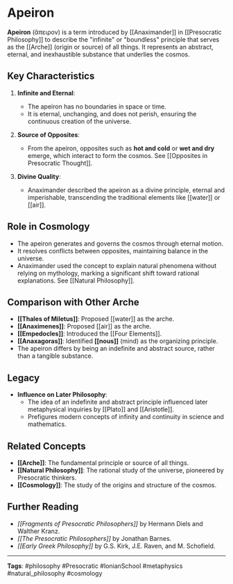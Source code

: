 # Apeiron

**Apeiron** (ἄπειρον) is a term introduced by [[Anaximander]] in [[Presocratic Philosophy]] to describe the "infinite" or "boundless" principle that serves as the [[Arche]] (origin or source) of all things. It represents an abstract, eternal, and inexhaustible substance that underlies the cosmos.

## Key Characteristics
1. **Infinite and Eternal**:
   - The apeiron has no boundaries in space or time.
   - It is eternal, unchanging, and does not perish, ensuring the continuous creation of the universe.

2. **Source of Opposites**:
   - From the apeiron, opposites such as **hot and cold** or **wet and dry** emerge, which interact to form the cosmos. See [[Opposites in Presocratic Thought]].

3. **Divine Quality**:
   - Anaximander described the apeiron as a divine principle, eternal and imperishable, transcending the traditional elements like [[water]] or [[air]].

## Role in Cosmology
- The apeiron generates and governs the cosmos through eternal motion.
- It resolves conflicts between opposites, maintaining balance in the universe.
- Anaximander used the concept to explain natural phenomena without relying on mythology, marking a significant shift toward rational explanations. See [[Natural Philosophy]].

## Comparison with Other Arche

- **[[Thales of Miletus]]**: Proposed [[water]] as the arche.
- **[[Anaximenes]]**: Proposed [[air]] as the arche.
- **[[Empedocles]]**: Introduced the [[Four Elements]].
- **[[Anaxagoras]]**: Identified **[[nous]]** (mind) as the organizing principle.
- The apeiron differs by being an indefinite and abstract source, rather than a tangible substance.

## Legacy
- **Influence on Later Philosophy**:
  - The idea of an indefinite and abstract principle influenced later metaphysical inquiries by [[Plato]] and [[Aristotle]].
  - Prefigures modern concepts of infinity and continuity in science and mathematics.

## Related Concepts
- **[[Arche]]**: The fundamental principle or source of all things.
- **[[Natural Philosophy]]**: The rational study of the universe, pioneered by Presocratic thinkers.
- **[[Cosmology]]**: The study of the origins and structure of the cosmos.

## Further Reading
- *[[Fragments of Presocratic Philosophers]]* by Hermann Diels and Walther Kranz.
- *[[The Presocratic Philosophers]]* by Jonathan Barnes.
- *[[Early Greek Philosophy]]* by G.S. Kirk, J.E. Raven, and M. Schofield.

---

**Tags**: #philosophy #Presocratic #IonianSchool #metaphysics #natural_philosophy #cosmology